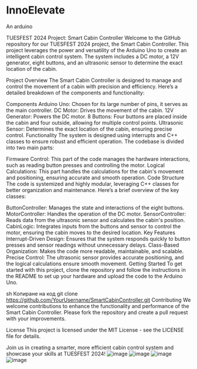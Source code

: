 # InnoElevate
An arduino 

TUESFEST 2024 Project: Smart Cabin Controller
Welcome to the GitHub repository for our TUESFEST 2024 project, the Smart Cabin Controller. This project leverages the power and versatility of the Arduino Uno to create an intelligent cabin control system. The system includes a DC motor, a 12V generator, eight buttons, and an ultrasonic sensor to determine the exact location of the cabin.

Project Overview
The Smart Cabin Controller is designed to manage and control the movement of a cabin with precision and efficiency. Here’s a detailed breakdown of the components and functionality:

Components
Arduino Uno: Chosen for its large number of pins, it serves as the main controller.
DC Motor: Drives the movement of the cabin.
12V Generator: Powers the DC motor.
8 Buttons: Four buttons are placed inside the cabin and four outside, allowing for multiple control points.
Ultrasonic Sensor: Determines the exact location of the cabin, ensuring precise control.
Functionality
The system is designed using interrupts and C++ classes to ensure robust and efficient operation. The codebase is divided into two main parts:

Firmware Control: This part of the code manages the hardware interactions, such as reading button presses and controlling the motor.
Logical Calculations: This part handles the calculations for the cabin's movement and positioning, ensuring accurate and smooth operation.
Code Structure
The code is systemized and highly modular, leveraging C++ classes for better organization and maintenance. Here’s a brief overview of the key classes:

ButtonController: Manages the state and interactions of the eight buttons.
MotorController: Handles the operation of the DC motor.
SensorController: Reads data from the ultrasonic sensor and calculates the cabin's position.
CabinLogic: Integrates inputs from the buttons and sensor to control the motor, ensuring the cabin moves to the desired location.
Key Features
Interrupt-Driven Design: Ensures that the system responds quickly to button presses and sensor readings without unnecessary delays.
Class-Based Organization: Makes the code more readable, maintainable, and scalable.
Precise Control: The ultrasonic sensor provides accurate positioning, and the logical calculations ensure smooth movement.
Getting Started
To get started with this project, clone the repository and follow the instructions in the README to set up your hardware and upload the code to the Arduino Uno.

sh
Копиране на код
git clone https://github.com/YourUsername/SmartCabinController.git
Contributing
We welcome contributions to enhance the functionality and performance of the Smart Cabin Controller. Please fork the repository and create a pull request with your improvements.

License
This project is licensed under the MIT License - see the LICENSE file for details.

Join us in creating a smarter, more efficient cabin control system and showcase your skills at TUESFEST 2024!
![image](https://github.com/Atefan/InnoElevate/assets/127405883/c4e67d90-f140-4ff5-bb8c-3d4b69de58f4)
![image](https://github.com/Atefan/InnoElevate/assets/127405883/cbacb628-671a-4e5d-a88b-42f4a8562376)
![image](https://github.com/Atefan/InnoElevate/assets/127405883/43ae4c15-0d33-4c39-b53d-5a96377e62e4)
![image](https://github.com/Atefan/InnoElevate/assets/127405883/7b75f7b6-926f-4d61-839a-3817e027de54)
